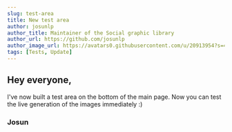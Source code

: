 ```yaml
---
slug: test-area
title: New test area
author: josunlp
author_title: Maintainer of the Social graphic library
author_url: https://github.com/josunlp
author_image_url: https://avatars0.githubusercontent.com/u/20913954?s=460&u=c857f855e6c9d4f0bcd80ed2206462808e47f770&v=4
tags: [Tests, Update]
---
```




## Hey everyone, 

I've now built a test area on the bottom of the main page. Now you can test the live generation of the images immediately :)

### Josun
